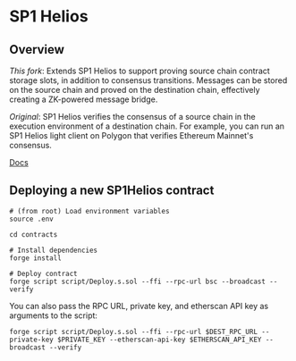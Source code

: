 # SP1 Helios

## Overview

_This fork_:
Extends SP1 Helios to support proving source chain contract storage slots, in addition to consensus transitions. Messages can be stored on the source chain and proved on the destination chain, effectively creating a ZK-powered message bridge.

_Original_:
SP1 Helios verifies the consensus of a source chain in the execution environment of a destination chain. For example, you can run an SP1 Helios light client on Polygon that verifies Ethereum Mainnet's consensus.

[Docs](https://succinctlabs.github.io/sp1-helios/)

## Deploying a new SP1Helios contract

```
# (from root) Load environment variables
source .env

cd contracts

# Install dependencies
forge install

# Deploy contract
forge script script/Deploy.s.sol --ffi --rpc-url bsc --broadcast --verify
```

You can also pass the RPC URL, private key, and etherscan API key as arguments to the script:

```
forge script script/Deploy.s.sol --ffi --rpc-url $DEST_RPC_URL --private-key $PRIVATE_KEY --etherscan-api-key $ETHERSCAN_API_KEY --broadcast --verify
```
